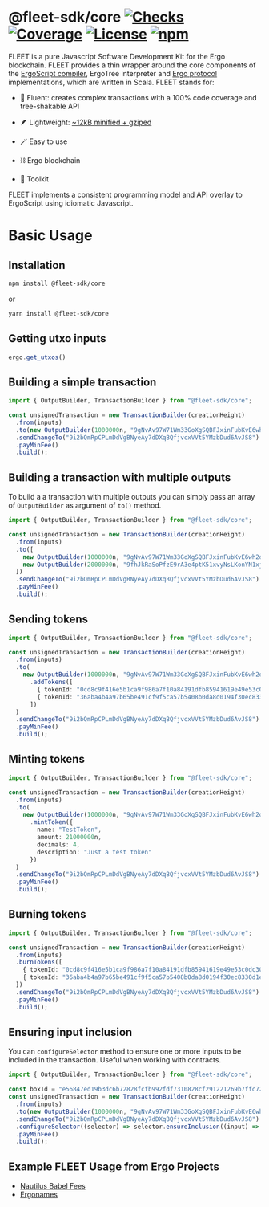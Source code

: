 # @fleet-sdk/core [![Checks](https://badgen.net/github/checks/fleet-sdk/core/master)](https://github.com/fleet-sdk/core/actions) [![Coverage](https://codecov.io/gh/fleet-sdk/core/branch/master/graph/badge.svg)](https://app.codecov.io/gh/fleet-sdk/core) [![License](https://badgen.net/github/license/fleet-sdk/core/)](https://github.com/fleet-sdk/core/blob/master/LICENSE) [![npm](https://badgen.net/npm/v/@fleet-sdk/core)](https://www.npmjs.com/package/@fleet-sdk/core)

FLEET is a pure Javascript Software Development Kit for the Ergo blockchain. FLEET provides a thin wrapper around the core components of the [ErgoScript compiler](https://github.com/ScorexFoundation/sigmastate-interpreter), ErgoTree interpreter and [Ergo protocol](https://github.com/ergoplatform/ergo) implementations, which are written in Scala. FLEET stands for:

- 🦾 Fluent: creates complex transactions with a 100% code coverage and tree-shakable API

- 🪶 Lightweight: [~12kB minified + gziped](https://bundlephobia.com/package/@fleet-sdk/core)

- 🪄 Easy to use

- ⛓️ Ergo blockchain

- 🔨 Toolkit

FLEET implements a consistent programming model and API overlay to ErgoScript using idiomatic Javascript.

# Basic Usage

## Installation

```bash
npm install @fleet-sdk/core
```

or

```bash
yarn install @fleet-sdk/core
```

## Getting utxo inputs

```ts
ergo.get_utxos()
```

## Building a simple transaction

```ts
import { OutputBuilder, TransactionBuilder } from "@fleet-sdk/core";

const unsignedTransaction = new TransactionBuilder(creationHeight)
  .from(inputs)
  .to(new OutputBuilder(1000000n, "9gNvAv97W71Wm33GoXgSQBFJxinFubKvE6wh2dEhFTSgYEe783j"))
  .sendChangeTo("9i2bQmRpCPLmDdVgBNyeAy7dDXqBQfjvcxVVt5YMzbDud6AvJS8")
  .payMinFee()
  .build();
```

## Building a transaction with multiple outputs

To build a a transaction with multiple outputs you can simply pass an array of `OutputBuilder` as argument of `to()` method.

```ts
import { OutputBuilder, TransactionBuilder } from "@fleet-sdk/core";

const unsignedTransaction = new TransactionBuilder(creationHeight)
  .from(inputs)
  .to([
    new OutputBuilder(1000000n, "9gNvAv97W71Wm33GoXgSQBFJxinFubKvE6wh2dEhFTSgYEe783j"),
    new OutputBuilder(2000000n, "9fhJkRaSoPfzE9rA3e4ptK51xvyNsLKonYN1xje5LWaLukx7iX2")
  ])
  .sendChangeTo("9i2bQmRpCPLmDdVgBNyeAy7dDXqBQfjvcxVVt5YMzbDud6AvJS8")
  .payMinFee()
  .build();
```

## Sending tokens

```ts
import { OutputBuilder, TransactionBuilder } from "@fleet-sdk/core";

const unsignedTransaction = new TransactionBuilder(creationHeight)
  .from(inputs)
  .to(
    new OutputBuilder(1000000n, "9gNvAv97W71Wm33GoXgSQBFJxinFubKvE6wh2dEhFTSgYEe783j")
      .addTokens([
        { tokenId: "0cd8c9f416e5b1ca9f986a7f10a84191dfb85941619e49e53c0dc30ebf83324b", amount: 100n },
        { tokenId: "36aba4b4a97b65be491cf9f5ca57b5408b0da8d0194f30ec8330d1e8946161c1", amount: 429n }
      ])
  )
  .sendChangeTo("9i2bQmRpCPLmDdVgBNyeAy7dDXqBQfjvcxVVt5YMzbDud6AvJS8")
  .payMinFee()
  .build();
```

## Minting tokens

```ts
import { OutputBuilder, TransactionBuilder } from "@fleet-sdk/core";

const unsignedTransaction = new TransactionBuilder(creationHeight)
  .from(inputs)
  .to(
    new OutputBuilder(1000000n, "9gNvAv97W71Wm33GoXgSQBFJxinFubKvE6wh2dEhFTSgYEe783j")
      .mintToken({
        name: "TestToken",
        amount: 21000000n,
        decimals: 4,
        description: "Just a test token"
      })
  )
  .sendChangeTo("9i2bQmRpCPLmDdVgBNyeAy7dDXqBQfjvcxVVt5YMzbDud6AvJS8")
  .payMinFee()
  .build();
```

## Burning tokens

```ts
import { OutputBuilder, TransactionBuilder } from "@fleet-sdk/core";

const unsignedTransaction = new TransactionBuilder(creationHeight)
  .from(inputs)
  .burnTokens([
    { tokenId: "0cd8c9f416e5b1ca9f986a7f10a84191dfb85941619e49e53c0dc30ebf83324b", amount: 100n },
    { tokenId: "36aba4b4a97b65be491cf9f5ca57b5408b0da8d0194f30ec8330d1e8946161c1", amount: 429n }
  ])
  .sendChangeTo("9i2bQmRpCPLmDdVgBNyeAy7dDXqBQfjvcxVVt5YMzbDud6AvJS8")
  .payMinFee()
  .build();
```

## Ensuring input inclusion
You can `configureSelector` method to ensure one or more inputs to be included in the transaction. Useful when working with contracts.

```ts
import { OutputBuilder, TransactionBuilder } from "@fleet-sdk/core";

const boxId = "e56847ed19b3dc6b72828fcfb992fdf7310828cf291221269b7ffc72fd66706e";
const unsignedTransaction = new TransactionBuilder(creationHeight)
  .from(inputs)
  .to(new OutputBuilder(1000000n, "9gNvAv97W71Wm33GoXgSQBFJxinFubKvE6wh2dEhFTSgYEe783j"))
  .sendChangeTo("9i2bQmRpCPLmDdVgBNyeAy7dDXqBQfjvcxVVt5YMzbDud6AvJS8")
  .configureSelector((selector) => selector.ensureInclusion((input) => input.boxId === boxId))
  .payMinFee()
  .build();
```

## Example FLEET Usage from Ergo Projects

- [Nautilus Babel Fees](https://github.com/capt-nemo429/nautilus-wallet/blob/babel-fees/src/api/ergo/transaction/txBuilder.ts#L95)
- [Ergonames](https://github.com/ergonames/sdk/blob/master/tx-lib/index.js)